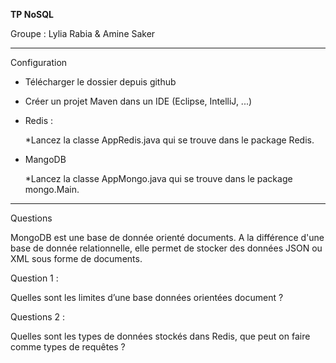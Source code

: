 **********TP NoSQL**********

  Groupe : Lylia Rabia & Amine Saker

*****************************************************************************************************************************


Configuration

* Télécharger le dossier depuis github

* Créer un projet Maven dans un IDE (Eclipse, IntelliJ, ...) 

* Redis : 

  *Lancez la classe AppRedis.java qui se trouve dans le package Redis.
  
* MangoDB

  *Lancez la classe AppMongo.java qui se trouve dans le package mongo.Main.
  
  
  
*****************************************************************************************************************************


Questions 

MongoDB est une base de donnée orienté documents. A la différence d'une base de donnée relationnelle, elle permet de stocker des données JSON ou XML sous forme de documents.  

Question 1 :

Quelles sont les limites d’une base données orientées document ? 


Questions 2 :

Quelles sont les types de données stockés dans Redis, que peut on faire comme types de requêtes ? 
